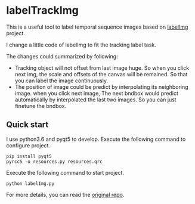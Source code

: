 # labelTrackImg
This is a useful tool to label temporal sequence images based on [labelImg](https://github.com/tzutalin/labelImg) project.

I change a little code of labelImg to fit the tracking label task.

The changes could summarized by following:
- Tracking object will not offset from last image huge. So when you click next img, the scale and offsets of the canvas will be remained. So that you can label the image continuously.
- The position of image could be predict by interpolating its neighboring image. when you click next image, The next bndbox would predict automatically by interpolated the last two images. So you can just finetune the bndbox.
## Quick start

I use python3.6 and pyqt5 to develop. Execute the following command to configure project.
```
pip install pyqt5
pyrcc5 -o resources.py resources.qrc
```
Execute the following command to start project.
```shell
python labelImg.py
```

For more details, you can read the [original repo](https://github.com/tzutalin/labelImg).
